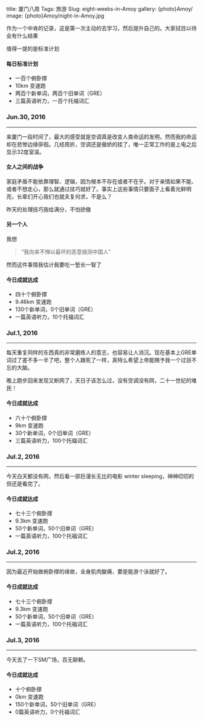 title: 厦门八周
Tags: 旅游 
Slug: eight-weeks-in-Amoy
gallery: {photo}Amoy/
image: {photo}Amoy/night-in-Amoy.jpg

作为一个中肯的记录，这是第一次主动的去学习，然后提升自己的。大家拭目以待会有什么结果


值得一提的是标准计划
#### 每日标准计划
- 一百个俯卧撑
- 10km 变速跑
- 两百个新单词，两百个旧单词（GRE）
- 三篇英语听力，一百个托福词汇


### Jun.30, 2016
---
来厦门一段时间了，最大的感受就是空调真是改变人类命运的发明，然而我的命运却在悲惨边缘徘徊。几经周折，空调还是傲娇的挂了，唯一正常工作的是上电之后显示32度室温。
#### 女人之间的战争
家庭矛盾不能依靠理智、逻辑，因为根本不存在或者不在乎。对于亲情如果不能、或者不想走心，那么就通过技巧就好了。事实上这些事情只要面子上看着光鲜明亮，长辈们开心我们也就夫复何求，不是么？

昨天的处理技巧我给满分，不怕骄傲

#### 另一个人
我想
> “我向来不惮以最坏的恶意揣测中国人”

然而这件事情我估计我要吃一堑长一智了
#### 今日成就达成
- 四十个俯卧撑
- 9.46km 变速跑
- 130个新单词，0个旧单词（GRE）
- 一篇英语听力，10个托福词汇

### Jul.1, 2016
---
每天重复同样的东西真的非常磨练人的意志，也容易让人消沉。现在基本上GRE单词过了差不多一半了吧，整个人跟死了一样，真特么希望上帝能赐予我一个过目不忘的大脑。

晚上跑步回来发现又断网了，天日子该怎么过，没有空调没有网，二十一世纪的难民！
#### 今日成就达成
- 六十个俯卧撑
- 9km 变速跑
- 30个新单词，0个旧单词（GRE）
- 三篇英语听力，100个托福词汇

### Jul.2, 2016
---
今天白天都没有网，然后看一部巨漫长无比的电影 winter sleeping，神神叨叨的但还是看完了。
#### 今日成就达成
- 七十三个俯卧撑
- 9.3km 变速跑
- 50个新单词，50个旧单词（GRE）
- 一篇英语听力，100个托福词汇


### Jul.2, 2016
---
因为最近开始做俯卧撑的缘故，全身肌肉酸痛，要是能游个泳就好了。
#### 今日成就达成
- 七十三个俯卧撑
- 9.3km 变速跑
- 50个新单词，50个旧单词（GRE）
- 一篇英语听力，100个托福词汇

### Jul.3, 2016
---
今天去了一下SM广场，百无聊赖。 
#### 今日成就达成
- 十个俯卧撑
- 0km 变速跑
- 150个新单词，50个旧单词（GRE）
- 0篇英语听力，0个托福词汇

